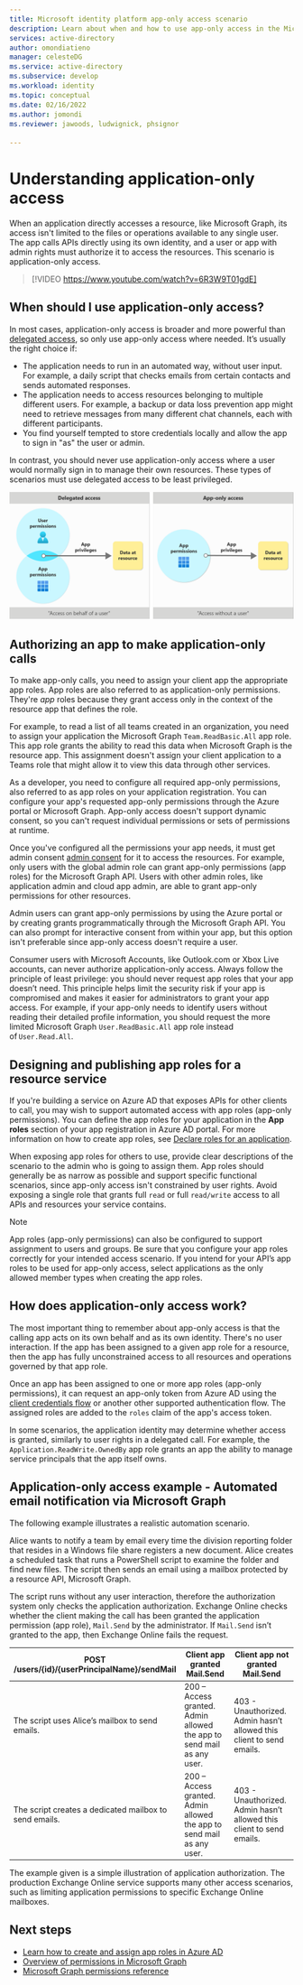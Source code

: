 ```yaml
---
title: Microsoft identity platform app-only access scenario
description: Learn about when and how to use app-only access in the Microsoft identity platform endpoint.
services: active-directory
author: omondiatieno
manager: celesteDG
ms.service: active-directory
ms.subservice: develop
ms.workload: identity
ms.topic: conceptual
ms.date: 02/16/2022
ms.author: jomondi
ms.reviewer: jawoods, ludwignick, phsignor

---
```


# Understanding application-only access

When an application directly accesses a resource, like Microsoft Graph, its access isn't limited to the files or operations available to any single user. The app calls APIs directly using its own identity, and a user or app with admin rights must authorize it to access the resources. This scenario is application-only access.

> [!VIDEO https://www.youtube.com/watch?v=6R3W9T01gdE]

## When should I use application-only access?

In most cases, application-only access is broader and more powerful than [delegated access](delegated-access-primer.md), so only use app-only access where needed. It’s usually the right choice if:

- The application needs to run in an automated way, without user input. For example, a daily script that checks emails from certain contacts and sends automated responses.
- The application needs to access resources belonging to multiple different users. For example, a backup or data loss prevention app might need to retrieve messages from many different chat channels, each with different participants.
- You find yourself tempted to store credentials locally and allow the app to sign in "as" the user or admin.

In contrast, you should never use application-only access where a user would normally sign in to manage their own resources. These types of scenarios must use delegated access to be least privileged.

![Image shows illustration of application permissions vs delegated permissions.](./media/permissions-consent-overview/delegated-app-only-permissions.png)



## Authorizing an app to make application-only calls

To make app-only calls, you need to assign your client app the appropriate app roles. App roles are also referred to as application-only permissions. They're *app* roles because they grant access only in the context of the resource app that defines the role.

For example, to read a list of all teams created in an organization, you need to assign your application the Microsoft Graph `Team.ReadBasic.All` app role. This app role grants the ability to read this data when Microsoft Graph is the resource app. This assignment doesn't assign your client application to a Teams role that might allow it to view this data through other services.

As a developer, you need to configure all required app-only permissions, also referred to as app roles on your application registration. You can configure your app's requested app-only permissions through the Azure portal or Microsoft Graph. App-only access doesn't support dynamic consent, so you can't request individual permissions or sets of permissions at runtime.

Once you've configured all the permissions your app needs, it must get admin consent [admin consent](../manage-apps/grant-admin-consent.md) for it to access the resources. For example, only users with the global admin role can grant app-only permissions (app roles) for the Microsoft Graph API. Users with other admin roles, like application admin and cloud app admin, are able to grant app-only permissions for other resources. 

Admin users can grant app-only permissions by using the Azure portal or by creating grants programmatically through the Microsoft Graph API. You can also prompt for interactive consent from within your app, but this option isn't preferable since app-only access doesn't require a user.

Consumer users with Microsoft Accounts, like Outlook.com or Xbox Live accounts, can never authorize application-only access.
Always follow the principle of least privilege: you should never request app roles that your app doesn’t need. This principle helps limit the security risk if your app is compromised and makes it easier for administrators to grant your app access. For example, if your app-only needs to identify users without reading their detailed profile information, you should request the more limited Microsoft Graph `User.ReadBasic.All` app role instead of `User.Read.All`.
 
## Designing and publishing app roles for a resource service

If you're building a service on Azure AD that exposes APIs for other clients to call, you may wish to support automated access with app roles (app-only permissions). You can define the app roles for your application in the **App roles** section of your app registration in Azure AD portal. For more information on how to create app roles, see [Declare roles for an application](howto-add-app-roles-in-azure-ad-apps.md#declare-roles-for-an-application).

When exposing app roles for others to use, provide clear descriptions of the scenario to the admin who is going to assign them. App roles should generally be as narrow as possible and support specific functional scenarios, since app-only access isn't constrained by user rights. Avoid exposing a single role that grants full `read` or full `read/write` access to all APIs and resources your service contains.

> [!NOTE]
> App roles (app-only permissions) can also be configured to support assignment to users and groups. Be sure that you configure your app roles correctly for your intended access scenario. If you intend for your API’s app roles to be used for app-only access, select applications as the only allowed member types when creating the app roles.

## How does application-only access work?

The most important thing to remember about app-only access is that the calling app acts on its own behalf and as its own identity. There's no user interaction. If the app has been assigned to a given app role for a resource, then the app has fully unconstrained access to all resources and operations governed by that app role.

Once an app has been assigned to one or more app roles (app-only permissions), it can request an app-only token from Azure AD using the [client credentials flow](v2-oauth2-client-creds-grant-flow.md) or another other supported authentication flow. The assigned roles are added to the `roles` claim of the app's access token.
 
In some scenarios, the application identity may determine whether access is granted, similarly to user rights in a delegated call. For example, the `Application.ReadWrite.OwnedBy` app role grants an app the ability to manage service principals that the app itself owns. 

## Application-only access example - Automated email notification via Microsoft Graph

The following example illustrates a realistic automation scenario.

Alice wants to notify a team by email every time the division reporting folder that resides in a Windows file share registers a new document. Alice creates a scheduled task that runs a PowerShell script to examine the folder and find new files. The script then sends an email using a mailbox protected by a resource API, Microsoft Graph.

The script runs without any user interaction, therefore the authorization system only checks the application authorization. Exchange Online checks whether the client making the call has been granted the application permission (app role), `Mail.Send` by the administrator. If `Mail.Send` isn’t granted to the app, then Exchange Online fails the request.

| POST /users/{id}/{userPrincipalName}/sendMail | Client app granted Mail.Send | Client app not granted Mail.Send |
| ----- | ----- | ----- |
| The script uses Alice’s mailbox to send emails. | 200 – Access granted. Admin allowed the app to send mail as any user. |403 - Unauthorized. Admin hasn’t allowed this client to send emails. |
| The script creates a dedicated mailbox to send emails. | 200 – Access granted. Admin allowed the app to send mail as any user. | 403 - Unauthorized. Admin hasn’t allowed this client to send emails. |
 
The example given is a simple illustration of application authorization. The production Exchange Online service supports many other access scenarios, such as limiting application permissions to specific Exchange Online mailboxes. 

## Next steps

- [Learn how to create and assign app roles in Azure AD](howto-add-app-roles-in-azure-ad-apps.md)
- [Overview of permissions in Microsoft Graph](/graph/permissions-overview)
- [Microsoft Graph permissions reference](/graph/permissions-reference)